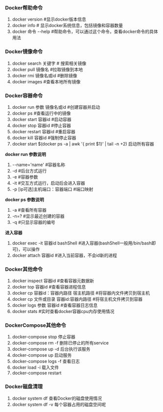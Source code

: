 
### Docker帮助命令
1. docker version #显示docker版本信息
2. docker info # 显示docker系统信息，包括镜像和容器数量
3. docker  命令 --help #帮助命令，可以通过这个命令，查看docker命令的具体用法
   
### Docker镜像命令
1. docker search 关键字 # 搜索相关镜像
2. docker pull 镜像名  #拉取镜像到本地
3. docker rmi 镜像名或id #删除镜像
4. docker images #查看本地所有镜像

### Docker容器命令
1. docker run 参数 镜像名或id #创建容器并启动
2. docker ps #查看运行中的镜像
3. docker start 容器id #启动容器
4. docker stop 容器id #停止容器
5. docker restart 容器id #重启容器
6. docker kill 容器id #强制停止容器
7. docker start $(docker ps -a | awk '{ print $1}' | tail -n +2) 启动所有容器

**docker run 参数说明**
 1. --name='name'  #容器名称
 2. -d  #后台方式运行
 3. -e #容器参数
 4. -it #交互方式运行，启动后会进入容器
 5. -p [ip可选]主机端口：容器端口 #端口映射
   
**docker ps 参数说明** 
 1. -a #查看所有容器
 2. -n=? #显示最近创建的容器
 3. -q #只显示容器的编号

**进入容器** 
1. docker exec -it 容器id bashShell #进入容器(bashShell一般用/bin/bash即可)，可以操作
2. docker attach 容器id #进入当前容器，不会id新的进程
   
### Docker其他命令
1. docker inspect 容器id #查看容器元数据新
2. docker top 容器id #查看容器进程信息
3. docker cp 容器id：容器内路径 宿主机路径 #将容器内文件拷贝到宿主机
4. docker cp 文件或目录 容器id:容器内路径 #将宿主机文件拷贝到容器
5. docker logs 参数 容器id #查看容器日志信息
6. docker stats #实时查看docker容器cpu内存使用情况

### DockerCompose其他命令
1. docker-compose stop    停止容器
2. docker-compose rm -f   删除已停止的所有service
3. docker-compose up -d  后台执行该服务
4. docker-compose up       启动服务
5. docker-compose  logs -f  查看日志
6. docker load -i 载入文件
7. docker-compose restart

### Docker磁盘清理
1. docker system df    查看Docker的磁盘使用情况
2. docker system df -v 每个容器占用的磁盘空间呢
